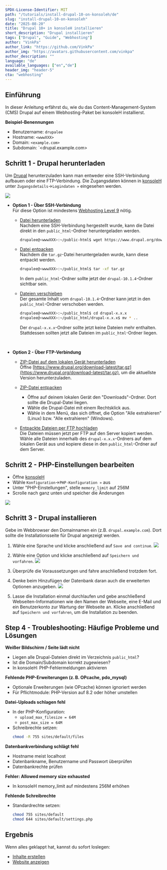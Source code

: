 ```yaml
---
SPDX-License-Identifier: MIT
path: "/tutorials/install-drupal-10-on-konsoleh/de"
slug: "install-drupal-10-on-konsoleh"
date: "2025-08-20"
title: "Drupal 10+ in konsoleH installieren"
short_description: "Drupal installieren"
tags: ["Drupal", "Guide", "Webhosting"]
author: "VinkPa"
author_link: "https://github.com/VinkPa"
author_img: "https://avatars.githubusercontent.com/vinkpa"
author_description: ""
language: "de"
available_languages: ["en","de"]
header_img: "header-5"
cta: "webhosting"
---
```


## Einführung

In dieser Anleitung erfährst du, wie du das Content-Management-System (CMS) Drupal auf einem Webhosting-Paket bei konsoleH installierst.

**Beispiel-Benennungen**

* Benutzername: `drupalee`
* Hostname: `<wwwXXX>`
* Domain: `<example.com>`
* Subdomain: `<drupal.example.com>

## Schritt 1 - Drupal herunterladen

Um [Drupal](https://www.drupal.org/) herunterzuladen kann man entweder eine SSH-Verbindung aufbauen oder eine FTP-Verbindung. Die Zugangsdaten können in [konsoleH](https://konsoleh.hetzner.com/) unter `Zugangsdetails`→`Logindaten »` eingesehen werden.

![](images/01_konsoleH_ftp-login-data.png)

* **Option 1 - Über SSH-Verbindung**<br>
  Für diese Option ist mindestens [Webhosting Level 9](https://www.hetzner.com/webhosting) nötig.
  
  * <u>Datei herunterladen</u><br>
    Nachdem eine SSH-Verbindung hergestellt wurde, kann die Datei direkt in den `public_html`-Ordner heruntergeladen werden.
    ```bash
    drupalee@<wwwXXX>:~/public-html$ wget https://www.drupal.org/download-latest/tar.gz
    ```
  
  * <u>Datei entpacken</u><br>
    Nachdem die `tar.gz`-Datei heruntergeladen wurde, kann diese entpackt werden.
    ```bash
    drupalee@<wwwXXX>:~/public_html$ tar -xf tar.gz
    ```
    In dem `public_html`-Ordner sollte jetzt der `drupal-10.1.4`-Ordner sichtbar sein.

  * <u>Dateien verschieben</u><br>
    Der gesamte Inhalt vom `drupal-10.1.4`-Ordner kann jetzt in den `public_html`-Ordner verschoben werden.
    ```bash
    drupalee@<wwwXXX>:~/public_html$ cd drupal-x.x.x
    drupalee@<wwwXXX>:~/public_html/drupal-x.x.x$ mv * ..
    ```
    Der `drupal-x.x.x`-Ordner sollte jetzt keine Dateien mehr enthalten. Stattdessen sollten jetzt alle Dateien im `public_html`-Ordner liegen.

<br>

* **Option 2 - Über FTP-Verbindung**<br>
  
  * <u>ZIP-Datei auf dem lokalen Gerät herunterladen</u><br>
    Öffne [https://www.drupal.org/download-latest/tar.gz](https://www.drupal.org/download-latest/tar.gz), um die aktuellste Version herunterzuladen.
  
  * <u>ZIP-Datei entpacken</u><br>
    * Öffne auf deinem lokalen Gerät den "Downloads"-Ordner. Dort sollte die Drupal-Datei liegen.
    * Wähle die Drupal-Datei mit einem Rechtsklick aus.
    * Wähle in dem Menü, das sich öffnet, die Option "Alle extrahieren" (Linux) bzw. "Alle extrahieren" (Windows).
  
  * <u>Entpackte Dateien per FTP hochladen</u><br>
    Die Dateien müssen jetzt per FTP auf den Server kopiert werden. Wähle alle Dateien innerhalb des `drupal-x.x.x`-Ordners auf dem lokalen Gerät aus und kopiere diese in den `public_html`-Ordner auf dem Server.

## Schritt 2 - PHP-Einstellungen bearbeiten

* Öffne [konsoleH](https://konsoleh.hetzner.com/)
* Wähle `Konfiguration`→`PHP-Konfiguration »` aus
* Unter "PHP-Einstellungen", stelle `memory_limit` auf 256M
* Scrolle nach ganz unten und speicher die Änderungen

![](images/02_konsoleH_memory-limit.de.png)

## Schritt 3 - Drupal installieren

Gebe im Webbrowser den Domainnamen ein (z.B. `drupal.example.com`). Dort sollte die Installationsseite für Drupal angezeigt werden. 

1. Wähle eine Sprache und klicke anschließend auf `Save and continue`.
   ![](images/03_Drupal_installation-language.de.png)

2. Wähle eine Option und klicke anschließend auf `Speichern und vorfahren`.
   ![](images/04_Drupal_installation-profile.de.png)

3. Überprüfe die Voraussetzungen und fahre anschließend trotzdem fort.

4. Denke beim Hinzufügen der Datenbank daran auch die erweiterten Optionen anzugeben.
   ![](images/05_Drupal_installation-database.de.png)

5. Lasse die Installation einmal durchlaufen und gebe anschließend Webseiten-Informationen wie den Namen der Webseite, eine E-Mail und ein Benutzerkonto zur Wartung der Webseite an. Klicke anschließend auf `Speichern und vorfahren`, um die Installation zu beenden.

## Step 4 - Troubleshooting: Häufige Probleme und Lösungen

**Weißer Bildschirm / Seite lädt nicht**  
- Liegen alle Drupal-Dateien direkt im Verzeichnis `public_html`?  
- Ist die Domain/Subdomain korrekt zugewiesen?  
- In konsoleH: PHP-Fehlermeldungen aktivieren

**Fehlende PHP-Erweiterungen (z. B. OPcache, pdo_mysql)**  
- Optionale Erweiterungen (wie OPcache) können ignoriert werden  
- Für Pflichtmodule: PHP-Version auf 8.2 oder höher umstellen

**Datei-Uploads schlagen fehl**  
- In der PHP-Konfiguration:  
  - `upload_max_filesize = 64M`  
  - `post_max_size = 64M`  
- Schreibrechte setzen:
  ```bash
  chmod -R 755 sites/default/files
  ```
**Datenbankverbindung schlägt fehl**
- Hostname meist localhost
- Datenbankname, Benutzername und Passwort überprüfen
- Datenbankrechte prüfen

**Fehler: Allowed memory size exhausted**
- In konsoleH memory_limit auf mindestens 256M erhöhen

**Fehlende Schreibrechte**
- Standardrechte setzen:
  ```bash
  chmod 755 sites/default
  chmod 644 sites/default/settings.php
  ```

## Ergebnis

Wenn alles geklappt hat, kannst du sofort loslegen:

* [Inhalte erstellen](https://drupal.example.com/node/add)
* [Website anzeigen](https://drupal.example.com)
